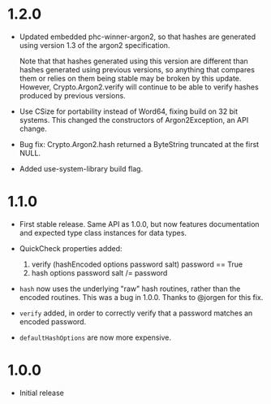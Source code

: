 # 1.2.0

- Updated embedded phc-winner-argon2, so that hashes are generated
  using version 1.3 of the argon2 specification.
  
  Note that that hashes generated using this version are different than
  hashes generated using previous versions, so anything that compares them
  or relies on them being stable may be broken by this update. 
  However, Crypto.Argon2.verify will continue to be able to verify
  hashes produced by previous versions.

- Use CSize for portability instead of Word64, fixing build on 32 bit
  systems. This changed the constructors of Argon2Exception, an API change.

- Bug fix: Crypto.Argon2.hash returned a ByteString truncated at the first
  NULL.

- Added use-system-library build flag.

# 1.1.0

- First stable release. Same API as 1.0.0, but now features documentation and
  expected type class instances for data types.

- QuickCheck properties added:

  1. verify (hashEncoded options password salt) password == True
  2. hash options password salt /= password

- `hash` now uses the underlying "raw" hash routines, rather than the encoded
  routines. This was a bug in 1.0.0. Thanks to @jorgen for this fix.

- `verify` added, in order to correctly verify that a password matches an 
  encoded password.

- `defaultHashOptions` are now more expensive.

# 1.0.0

- Initial release

